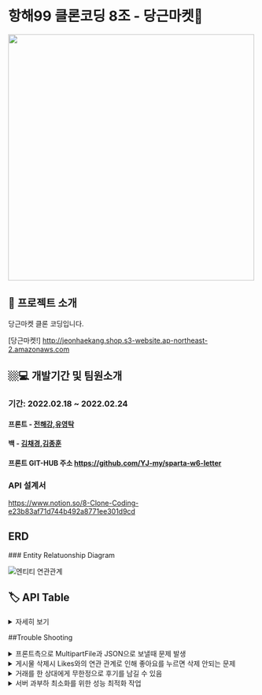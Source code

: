 # 항해99 클론코딩 8조 - 당근마켓📮

<img src="https://user-images.githubusercontent.com/97422693/155444394-feb226b9-fdd8-4575-afaa-b179e190abc1.PNG" width="500px">



 
 ## 🤷 프로젝트 소개 
 <p> 당근마켓 클론 코딩입니다. </p>
 <p> </p>
 <p> </p>
 <p> </p>
  
[당근마켓!] http://jeonhaekang.shop.s3-website.ap-northeast-2.amazonaws.com
</br>


 ## 🏼‍💻 개발기간 및 팀원소개
 ### 기간: 2022.02.18 ~ 2022.02.24   
 <p> </p>
 <p> </p>
 <p> </p>
 

#### 프론트 - [전해강](https://github.com/YJ-my),[유영탁](https://github.com/YJ-my)
#### 백 - [김채경](https://github.com/howCanIFind),[김종훈](https://github.com/kjhbbjoker)

#### 프론트 GIT-HUB 주소 https://github.com/YJ-my/sparta-w6-letter


### API 설계서
https://www.notion.so/8-Clone-Coding-e23b83af71d744b492a8771ee301d9cd




## ERD

 <p> </p>
 <p> </p>
 <p> </p>
### Entity Relatuonship Diagram

![엔티티 연관관계](https://user-images.githubusercontent.com/97422693/155443917-e63eed67-005d-44ce-91ce-b55b86913f6a.PNG)



## 🏷 API Table
<details>
 <summary>자세히 보기</summary>
 <div markdown="1">


<p align="center"float="left">
  <img src="https://user-images.githubusercontent.com/97422693/155446071-e26104d9-31df-4fe4-bfbb-5fcc41d289bd.PNG" width="600" />
  <img src="https://user-images.githubusercontent.com/97422693/155446093-e2481c41-2e07-4052-b8d3-da585ac9e829.PNG" width="600" /> 
  <img src="https://user-images.githubusercontent.com/97422693/155446111-d6cffd5f-4625-4593-aeaa-c0a3b3dcde43.PNG" width="600" />
</p>

 
</details>


##Trouble Shooting

 <p> </p>
 <p> </p>
 <p> </p>


<details>
<summary>프론트측으로 MultipartFile과 JSON으로 보낼때 문제 발생 </summary>
<div markdown="1">

```java
@PostMapping("/post")
    public ResponseEntity<String> writePost(@RequestPart("file") MultipartFile multipartFile, @RequestPart("post") PostsRequestDto requestDto,
                                            @AuthenticationPrincipal UserDetailsImpl userDetails) throws IOException {
        System.out.println(requestDto.getContent());

        // String image = s3Uploader.upload(multipartFile, "postImage");
        String image = s3Uploader.upload(multipartFile,"postImage");
        requestDto.setImage(image);
        postService.writePost(requestDto, userDetails.getUser());
        return ResponseEntity.ok()
                .body("작성되었습니다 true");
    }
```
@RequestPart로 둘다 multipart/form-data 형태로 전송하는 것으로 해결

</div>
</details>







<details>
<summary>게시물 삭제시 Likes와의 연관 관계로 인해 좋아요를 누르면 삭제 안되는 문제</summary>
<div markdown="1">


```java
 @JsonIgnore
    @OneToMany(cascade = CascadeType.REMOVE, mappedBy = "post")
    private List<Likes> LikesList  = new ArrayList<>();
```
cascade = CascadeType.REMOVE 를 이용하여 해결 

</div>
</details>




<details>
<summary>거래를 한 상대에게 무한정으로 후기를 남길 수 있음</summary>
<div markdown="1">

```java
public RatedDto addRate(RateDto rateDto){ //유저 평가하기

        RatedDto ratedDto = new RatedDto();
        Post post = postRepository.findById(rateDto.getPostId()).get();
        post.setRated(true);


        int rate1 = rateDto.getRate();
        User user = userRepository.findById(rateDto.getId()).get();  //평가 점수 더하는 로직
        int currentRate = user.getRate();
        user.setRate(currentRate + rate1);
        User user2 = userRepository.save(user);


        rateDto.setRate(user2.getRate());
        ratedDto.setRated(true);
        return ratedDto;
    }
```
프론트측에 유저의 아이디만 받고 평점을 남기는 식으로 하였는데 이번에 post아이디도 함께 받아서 포스트에 boolean rated = false;//평가여부 항목을 추가하여 post 아이디를 받아서
  해당 게시물을 찾고 true로 바꿔서 거래를 한 게시물을 알려주었습니다.

</div>
</details>
    
    
 
 
 
    
<details>
<summary>서버 과부하 최소화를 위한 성능 최적화 작업</summary>
<div markdown="1">




..........

</div>
</details>
